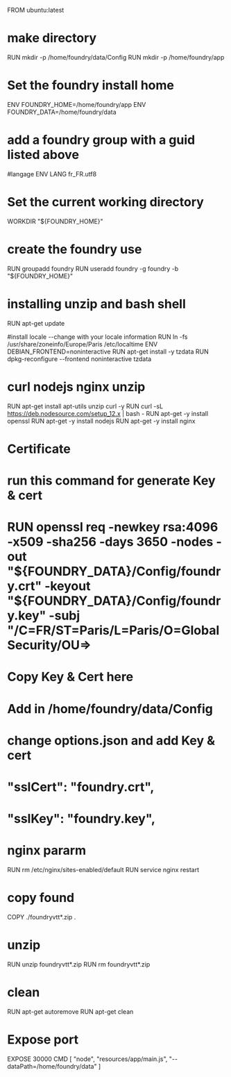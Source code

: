 FROM ubuntu:latest

# make directory
RUN mkdir -p /home/foundry/data/Config
RUN mkdir -p /home/foundry/app

# Set the foundry install home
ENV FOUNDRY_HOME=/home/foundry/app
ENV FOUNDRY_DATA=/home/foundry/data
# add a foundry group with a guid listed above

#langage
ENV LANG fr_FR.utf8

# Set the current working directory
WORKDIR "${FOUNDRY_HOME}"

# create the foundry use
RUN groupadd foundry
RUN useradd foundry -g foundry -b "${FOUNDRY_HOME}"

# installing unzip and bash shell
RUN apt-get update

#install locale   --change with your locale information
RUN ln -fs /usr/share/zoneinfo/Europe/Paris /etc/localtime
ENV DEBIAN_FRONTEND=noninteractive
RUN apt-get install -y tzdata
RUN dpkg-reconfigure --frontend noninteractive tzdata


# curl nodejs nginx unzip
RUN apt-get install apt-utils unzip curl -y
RUN curl -sL https://deb.nodesource.com/setup_12.x | bash -
RUN apt-get -y install openssl
RUN apt-get -y install nodejs
RUN apt-get -y install nginx


# Certificate
# run this command for generate Key & cert
# RUN openssl req -newkey rsa:4096 -x509 -sha256 -days 3650 -nodes -out "${FOUNDRY_DATA}/Config/foundry.crt" -keyout "${FOUNDRY_DATA}/Config/foundry.key" -subj "/C=FR/ST=Paris/L=Paris/O=Global Security/OU=>
# Copy Key & Cert here
# Add in /home/foundry/data/Config
# change options.json and add  Key & cert
#  "sslCert": "foundry.crt",
#  "sslKey": "foundry.key",


# nginx pararm
RUN rm /etc/nginx/sites-enabled/default
RUN service nginx restart

# copy found
COPY ./foundryvtt*.zip .

# unzip
RUN unzip foundryvtt*.zip
RUN rm foundryvtt*.zip

# clean
RUN apt-get autoremove
RUN apt-get clean

# Expose port
EXPOSE 30000
CMD [ "node", "resources/app/main.js", "--dataPath=/home/foundry/data" ]


